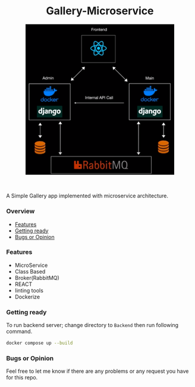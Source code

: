 
<h1 align="center">Gallery-Microservice</h1>
<p align="center">
  <img src="./Images/Arch.png" width=400>
</p>
<p><br></p>
A Simple Gallery app implemented with microservice architecture.

### Overview
- [Features](#features)
- [Getting ready](#getting-ready)
- [Bugs or Opinion](#bugs-or-opinion)

### Features
- MicroService
- Class Based
- Broker(RabbitMQ)
- REACT
- linting tools
- Dockerize

### Getting ready
To run backend server; change directory to `Backend` then run following command.
```bash
docker compose up --build
```

### Bugs or Opinion
Feel free to let me know if there are any problems or any request you have for this repo.
